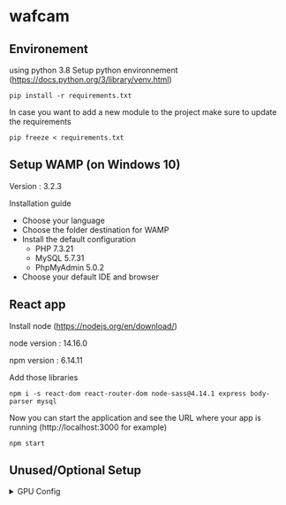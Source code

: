 # wafcam
## Environement
using python 3.8
Setup python environnement (https://docs.python.org/3/library/venv.html)
```
pip install -r requirements.txt
```
In case you want to add a new module to the project make sure to update the requirements
```
pip freeze < requirements.txt
```

## Setup WAMP (on Windows 10)
Version : 3.2.3

Installation guide
- Choose your language
- Choose the folder destination for WAMP
- Install the default configuration
    - PHP 7.3.21
    - MySQL 5.7.31
    - PhpMyAdmin 5.0.2
- Choose your default IDE and browser

## React app
Install node (https://nodejs.org/en/download/)

node version : 14.16.0

npm version : 6.14.11

Add those libraries
```
npm i -s react-dom react-router-dom node-sass@4.14.1 express body-parser mysql
```

Now you can start the application and see the URL where your app is running (http://localhost:3000 for example)
```
npm start
```

## Unused/Optional Setup
<details><summary>GPU Config</summary>

(Not used at the moment but it could be possible to use GPU to detect objects)
Tensorflow config : 
- Update Nvidia drivers tested with 460.x versions
- Download CUDA 11.2 [here](https://developer.nvidia.com/cuda-downloads?target_os=Windows&target_arch=x86_64&target_version=10&target_type=exelocal)
- Download cuDNN 8.1.1 [here](https://developer.nvidia.com/rdp/cudnn-download) unzip and add <DIR>/cuda/bin to you path
- test with 
    ```
  python -c "import tensorflow as tf;print(tf.reduce_sum(tf.random.normal([1000, 1000])))"
    ```

</details>
